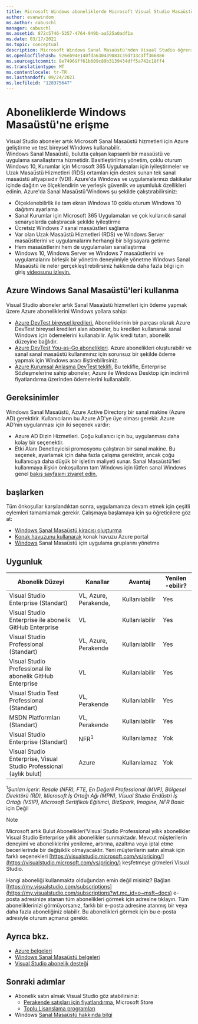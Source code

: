 ```yaml
---
title: Microsoft Windows aboneliklerde Microsoft Visual Studio Masaüstü | Microsoft Docs
author: evanwindom
ms.author: cabuschl
manager: cabuschl
ms.assetid: 872c5746-5357-4764-949b-aa525a0adf1a
ms.date: 03/17/2021
ms.topic: conceptual
description: Microsoft Windows Sanal Masaüstü'nden Visual Studio öğrenin
ms.openlocfilehash: 926eb94e140fda630439083c39d733c3ff366886
ms.sourcegitcommit: 8e74969ff61b609c89b3139434dff5a742c18ff4
ms.translationtype: MT
ms.contentlocale: tr-TR
ms.lasthandoff: 09/24/2021
ms.locfileid: "128375647"
---
```

# <a name="access-windows-virtual-desktop-in-subscriptions"></a>Aboneliklerde Windows Masaüstü'ne erişme 
Visual Studio aboneler artık Microsoft Sanal Masaüstü hizmetleri için Azure geliştirme ve test bireysel Windows kullanabilir.  
Windows Sanal Masaüstü, bulutta çalışan kapsamlı bir masaüstü ve uygulama sanallaştırma hizmetidir. Basitleştirilmiş yönetim, çoklu oturum Windows 10, Kurumlar için Microsoft 365 Uygulamaları için iyileştirmeler ve Uzak Masaüstü Hizmetleri (RDS) ortamları için destek sunan tek sanal masaüstü altyapısıdır (VDI). Azure'da Windows ve uygulamalarınızı dakikalar içinde dağıtın ve ölçeklendirin ve yerleşik güvenlik ve uyumluluk özellikleri edinin.
Azure'da Sanal Masaüstü'Windows şu şekilde çalıştırabilirsiniz:
- Ölçeklenebilirlik ile tam ekran Windows 10 çoklu oturum Windows 10 dağıtımı ayarlama
- Sanal Kurumlar için Microsoft 365 Uygulamaları ve çok kullanıcılı sanal senaryolarda çalıştıracak şekilde iyileştirme
- Ücretsiz Windows 7 sanal masaüstleri sağlama
- Var olan Uzak Masaüstü Hizmetleri (RDS) ve Windows Server masaüstlerini ve uygulamalarını herhangi bir bilgisayara getirme
- Hem masaüstlerini hem de uygulamaları sanallaştırma
- Windows 10, Windows Server ve Windows 7 masaüstlerini ve uygulamalarını birleşik bir yönetim deneyimiyle yönetme Windows Sanal Masaüstü ile neler gerçekleştirebilirsiniz hakkında daha fazla bilgi için giriş [videosunu izleyin.](/azure/virtual-desktop/overview)

## <a name="use-windows-virtual-desktop-with-azure"></a>Azure Windows Sanal Masaüstü'leri kullanma 
Visual Studio aboneler artık Sanal Masaüstü hizmetleri için ödeme yapmak üzere Azure aboneliklerini Windows yollara sahip:
- [Azure DevTest bireysel kredileri.](vs-azure.md)  Aboneliklerinin bir parçası olarak Azure DevTest bireysel kredileri alan aboneler, bu kredileri kullanarak sanal Windows için ödemelerini kullanabilir.  Aylık kredi tutarı, abonelik düzeyine bağlıdır.
- [Azure DevTest You-as-Go abonelikleri](vs-azure-payg.md).  Azure abonelikleri oluşturabilir ve sanal sanal masaüstü kullanımınız için sorunsuz bir şekilde ödeme yapmak için Windows aracı iliştirebilirsiniz. 
- [Azure Kurumsal Anlaşma DevTest teklifi.](azure-ea-devtest.md)  Bu teklifle, Enterprise Sözleşmelerine sahip aboneler, Azure ile Windows Desktop için indirimli fiyatlandırma üzerinden ödemelerini kullanabilir. 

## <a name="requirements"></a>Gereksinimler
Windows Sanal Masaüstü, Azure Active Directory bir sanal makine (Azure AD) gerektirir.  Kullanıcıların bu Azure AD'ye üye olması gerekir.  Azure AD'nin uygulanması için iki seçenek vardır:
- Azure AD Dizin Hizmetleri.  Çoğu kullanıcı için bu, uygulanması daha kolay bir seçenektir.
- Etki Alanı Denetleyicisi promosyonu çalıştıran bir sanal makine.  Bu seçenek, ayarlamak için daha fazla çalışma gerektirir, ancak çoğu kullanıcıya daha düşük bir işletim maliyeti sunar.
Sanal Masaüstü'leri kullanmaya ilişkin önkoşulların tam Windows için lütfen sanal Windows genel [bakış sayfasını ziyaret edin.](/azure/virtual-desktop/overview#requirements) 

## <a name="get-started"></a>başlarken 
Tüm önkoşullar karşılandıktan sonra, uygulamanıza devam etmek için çeşitli eylemleri tamamlamak gerekir.  Çalışmaya başlamaya için şu öğreticilere göz at:
- [Windows Sanal Masaüstü kiracısı oluşturma](/azure/virtual-desktop/virtual-desktop-fall-2019/tenant-setup-azure-active-directory)
- [Konak havuzunu kullanarak](/azure/virtual-desktop/create-host-pools-azure-marketplace) konak havuzu Azure portal
- [Windows](/azure/virtual-desktop/manage-app-groups) Sanal Masaüstü için uygulama gruplarını yönetme

## <a name="eligibility"></a>Uygunluk
| Abonelik Düzeyi                                                 |     Kanallar                                            | Avantaj                                                          | Yenilen -ebilir?    |
|--------------------------------------------------------------------|---------------------------------------------------------|------------------------------------------------------------------|---------------|
| Visual Studio Enterprise (Standart)   | VL, Azure, Perakende, | Kullanılabilir|  Yes          |
| Visual Studio Enterprise ile abonelik GitHub Enterprise  | VL | Kullanılabilir|  Yes          |
| Visual Studio Professional (Standart) | VL, Azure, Perakende                                       | Kullanılabilir                                                             |  Yes             |
| Visual Studio Professional ile abonelik GitHub Enterprise | VL                                       | Kullanılabilir                                        |  Yes           |
| Visual Studio Test Professional (Standart)                         | VL, Perakende                                              | Kullanılabilir|  Yes          |
| MSDN Platformları (Standart)                                          | VL, Perakende                                              | Kullanılabilir                                         |  Yes          |
| Visual Studio Enterprise (Standart)  | NFR<sup>1</sup> |Kullanılamaz  | Yok |
| Visual Studio Enterprise, Visual Studio Professional (aylık bulut) | Azure | Kullanılamaz | Yok |

<sup>1</sup>*Şunları içerir: Resale (NFR), FTE, En Değerli Professional (MVP), Bölgesel Direktörü (RD), Microsoft İş Ortağı Ağı (MPN), Visual Studio Endüstri İş Ortağı (VSIP), Microsoft Sertifikalı Eğitimci, BizSpark, Imagine, NFR Basic* için Değil  

> [!NOTE]
> Microsoft artık Bulut Abonelikleri'Visual Studio Professional yıllık abonelikler Visual Studio Enterprise yıllık abonelikler sunmaktadır. Mevcut müşterilerin deneyimi ve aboneliklerini yenileme, artırma, azaltma veya iptal etme becerilerinde bir değişiklik olmayacaktır. Yeni müşterilerin satın almak için farklı seçenekleri [https://visualstudio.microsoft.com/vs/pricing/](https://visualstudio.microsoft.com/vs/pricing/) keşfetmeye gitmeleri Visual Studio.

Hangi aboneliği kullanmakta olduğundan emin değil misiniz?  Bağlan [https://my.visualstudio.com/subscriptions](https://my.visualstudio.com/subscriptions?wt.mc_id=o~msft~docs) e-posta adresinize atanan tüm abonelikleri görmek için adresine tıklayın. Tüm aboneliklerinizi görmüyorsanız, farklı bir e-posta adresine atanmış bir veya daha fazla aboneliğiniz olabilir.  Bu abonelikleri görmek için bu e-posta adresiyle oturum açmanız gerekir.

## <a name="see-also"></a>Ayrıca bkz.
- [Azure belgeleri](/azure/)
- [Windows Sanal Masaüstü belgeleri](/azure/virtual-desktop/)
- [Visual Studio abonelik desteği](https://my.visualstudio.com/gethelp)

## <a name="next-steps"></a>Sonraki adımlar
-   Abonelik satın almak Visual Studio göz atabilirsiniz:
     - [Perakende satışları için fiyatlandırma,](https://visualstudio.microsoft.com/vs/pricing/) Microsoft Store
     - [Toplu Lisanslama programları](https://www.microsoft.com/licensing/default)
-   Windows [Sanal Masaüstü hakkında bilgi](/azure/virtual-desktop/overview)